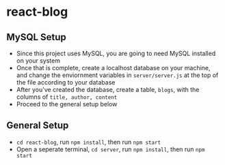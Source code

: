 # react-blog

## MySQL Setup
- Since this project uses MySQL, you are going to need MySQL installed on your system
- Once that is complete, create a localhost database on your machine, and change the enviornment variables in `server/server.js` at the top of the file according to your database
- After you've created the database, create a table, `blogs`, with the columns of `title, author, content`
- Proceed to the general setup below

## General Setup
- `cd react-blog`, run `npm install`, then run `npm start`
- Open a seperate terminal, `cd server`, run `npm install`, then run `npm start`
